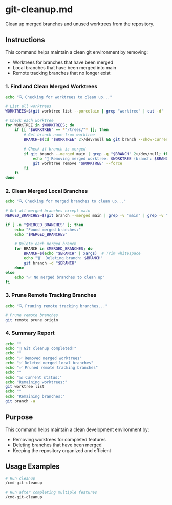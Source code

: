 # git-cleanup.md

Clean up merged branches and unused worktrees from the repository.

## Instructions

This command helps maintain a clean git environment by removing:
- Worktrees for branches that have been merged
- Local branches that have been merged into main
- Remote tracking branches that no longer exist

### 1. Find and Clean Merged Worktrees
```bash
echo "🔍 Checking for worktrees to clean up..."

# List all worktrees
WORKTREES=$(git worktree list --porcelain | grep "worktree" | cut -d' ' -f2)

# Check each worktree
for WORKTREE in $WORKTREES; do
    if [[ "$WORKTREE" == *"/trees/"* ]]; then
        # Get branch name from worktree
        BRANCH=$(cd "$WORKTREE" 2>/dev/null && git branch --show-current)
        
        # Check if branch is merged
        if git branch --merged main | grep -q "$BRANCH" 2>/dev/null; then
            echo "🧹 Removing merged worktree: $WORKTREE (branch: $BRANCH)"
            git worktree remove "$WORKTREE" --force
        fi
    fi
done
```

### 2. Clean Merged Local Branches
```bash
echo "🔍 Checking for merged branches to clean up..."

# Get all merged branches except main
MERGED_BRANCHES=$(git branch --merged main | grep -v "main" | grep -v "*")

if [ -n "$MERGED_BRANCHES" ]; then
    echo "Found merged branches:"
    echo "$MERGED_BRANCHES"
    
    # Delete each merged branch
    for BRANCH in $MERGED_BRANCHES; do
        BRANCH=$(echo "$BRANCH" | xargs)  # Trim whitespace
        echo "🗑️  Deleting branch: $BRANCH"
        git branch -d "$BRANCH"
    done
else
    echo "✅ No merged branches to clean up"
fi
```

### 3. Prune Remote Tracking Branches
```bash
echo "🔍 Pruning remote tracking branches..."

# Prune remote branches
git remote prune origin
```

### 4. Summary Report
```bash
echo ""
echo "🎉 Git cleanup completed!"
echo ""
echo "✅ Removed merged worktrees"
echo "✅ Deleted merged local branches"
echo "✅ Pruned remote tracking branches"
echo ""
echo "📊 Current status:"
echo "Remaining worktrees:"
git worktree list
echo ""
echo "Remaining branches:"
git branch -a
```

## Purpose
This command helps maintain a clean development environment by:
- Removing worktrees for completed features
- Deleting branches that have been merged
- Keeping the repository organized and efficient

## Usage Examples
```bash
# Run cleanup
/cmd-git-cleanup

# Run after completing multiple features
/cmd-git-cleanup
```
